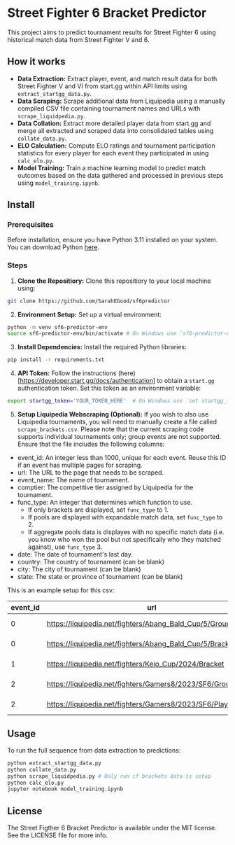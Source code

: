 # Street Fighter 6 Bracket Predictor

This project aims to predict tournament results for Street Fighter 6 using historical match data from Street Fighter V and 6.

## How it works

* **Data Extraction:** Extract player, event, and match result data for both Street Fighter V and VI from start.gg within API limits using `extract_startgg_data.py`.
* **Data Scraping:** Scrape additional data from Liquipedia using a manually compiled CSV file containing tournament names and URLs with `scrape_liquidpedia.py`.
* **Data Collation:** Extract more detailed player data from start.gg and merge all extracted and scraped data into consolidated tables using `collate_data.py`.
* **ELO Calculation:** Compute ELO ratings and tournament participation statistics for every player for each event they participated in using `calc_elo.py`.
* **Model Training:** Train a machine learning model to predict match outcomes based on the data gathered and processed in previous steps using `model_training.ipynb`.

## Install
### Prerequisites
Before installation, ensure you have Python 3.11 installed on your system. You can download Python [here](https://www.python.org/downloads/).

### Steps
1. **Clone the Repositiory:** Clone this repositiory to your local machine using:

```bash
git clone https://github.com/SarahEGood/sf6predictor
```

2. **Environment Setup:** Set up a virtual environment:
```bash
python -m venv sf6-predictor-env
source sf6-predictor-env/bin/activate # On Windows use `sf6-predictor-env\Scripts\activate`
```

3. **Install Dependencies:** Install the required Python libraries:
```bash
pip install -r requirements.txt
```
4. **API Token:** Follow the instructions (here)[https://developer.start.gg/docs/authentication] to obtain a `start.gg` authentication token. Set this token as an environment variable:
```bash
export startgg_token='YOUR_TOKEN_HERE'  # On Windows use `set startgg_token=YOUR_TOKEN_HERE`
```

5. **Setup Liquipedia Webscraping (Optional):** If you wish to also use Liquipedia tournaments, you will need to manually create a file called `scrape_brackets.csv`. Please note that the current scraping code supports individual tournaments only; group events are not supported. Ensure that the file includes the following columns:
* event_id: An integer less than 1000, unique for each event. Reuse this ID if an event has multiple pages for scraping.
* url: The URL to the page that needs to be scraped.
* event_name: The name of tournament.
* comptier: The competitive tier assigned by Liquipedia for the tournament.
* func_type: An integer that determines which function to use.
    * If only brackets are displayed, set `func_type` to 1.
    * If pools are displayed with expandable match data, set `func_type` to 2.
    * If aggregate pools data is displayes with no specific match data (i.e. you know who won the pool but not specifically who they matched against), use `func_type` 3.
* date: The date of tournament's last day.
* country: The country of tournament (can be blank)
* city: The city of tournament (can be blank)
* state: The state or province of tournament (can be blank)

This is an example setup for this csv:

|event_id|url                                                          |event_name        |comptier|func_type|date       |country|city  |state|
|--------|-------------------------------------------------------------|------------------|--------|---------|-----------|-------|------|-----|
|0       | https://liquipedia.net/fighters/Abang_Bald_Cup/5/Group_Stage| Abang Bald Cup #5|2       |1        | 2024-28-02|       |      |     |
|0       | https://liquipedia.net/fighters/Abang_Bald_Cup/5/Bracket    | Abang Bald Cup #5|2       |1        | 2024-28-02|       |      |     |
|1       | https://liquipedia.net/fighters/Keio_Cup/2024/Bracket       | Keio Cup         |2       |1        | 2024-28-01|JP     |Tokyo |     |
|2       | https://liquipedia.net/fighters/Gamers8/2023/SF6/Group_Stage| Gamers 8 2023    |1       |2        | 2023-13-09|SA     |Riyadh|     |
|2       | https://liquipedia.net/fighters/Gamers8/2023/SF6/Playoffs   | Gamers 8 2023    |1       |1        | 2023-13-09|SA     |Riyadh|     |

## Usage
To run the full sequence from data extraction to predictions:
```bash
python extract_startgg_data.py
python collate_data.py
python scrape_liquidpedia.py # Only run if brackets data is setup
python calc_elo.py
jupyter notebook model_training.ipynb
```

## License
The Street Figther 6 Bracket Predictor is available under the MIT license. See the LICENSE file for more info.